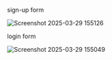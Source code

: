 sign-up form

![Screenshot 2025-03-29 155126](https://github.com/user-attachments/assets/e3a0d388-ddda-4d31-bebb-54fb56ca669f)


login form

![Screenshot 2025-03-29 155049](https://github.com/user-attachments/assets/7e786e40-84a1-41f2-b58d-ff9be7a4e0e3)
